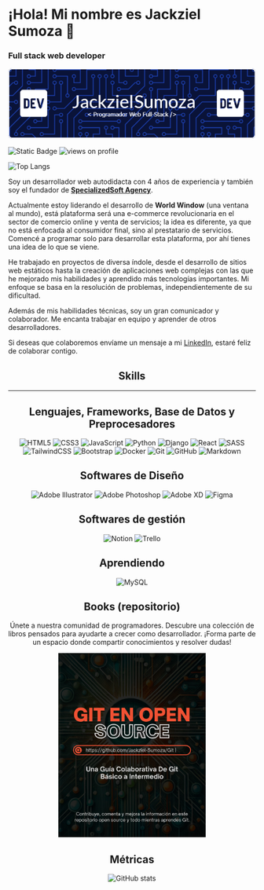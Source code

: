 # ¡Hola! Mi nombre es Jackziel Sumoza 👋

### **Full stack web developer**

<a href="https://github.com/Jackziel-Sumoza"><img src="./public/github-header-image.png"></a>

![Static Badge](https://img.shields.io/badge/LinkedIn-blue?logo=linkedin&link=www.linkedin.com%2Fin%2Fjackziel-sumoza)
<img src="https://komarev.com/ghpvc/?username=Jackziel-Sumoza&style=flat-square&color=blue" alt="views on profile"/>

![Top Langs](https://github-readme-stats.vercel.app/api/top-langs/?username=Jackziel-Sumoza&layout=compact&&bg_color=00000000)

Soy un desarrollador web autodidacta con 4 años de experiencia y también soy el fundador de [**SpecializedSoft Agency**](https://www.linkedin.com/company/specializedsoft-agency).

Actualmente estoy liderando el desarrollo de **World Window** (una ventana al mundo), está plataforma será una e-commerce revolucionaria en el sector de comercio online y venta de servicios; la idea es diferente, ya que no está enfocada al consumidor final, sino al prestatario de servicios. Comencé a programar solo para desarrollar esta plataforma, por ahí tienes una idea de lo que se viene.

He trabajado en proyectos de diversa índole, desde el desarrollo de sitios web estáticos hasta la creación de aplicaciones web complejas con las que he mejorado mis habilidades y aprendido más tecnologías importantes. Mi enfoque se basa en la resolución de problemas, independientemente de su dificultad.

Además de mis habilidades técnicas, soy un gran comunicador y colaborador. Me encanta trabajar en equipo y aprender de otros desarrolladores.

Si deseas que colaboremos envíame un mensaje a mi [LinkedIn](https://www.linkedin.com/in/jackziel-sumoza), estaré feliz de colaborar contigo.

<div style="text-align: center;">

## Skills

---

## **Lenguajes, Frameworks, Base de Datos y Preprocesadores**

![HTML5](https://img.shields.io/badge/html5-%23E34F26.svg?style=for-the-badge&logo=html5&logoColor=white)
![CSS3](https://img.shields.io/badge/css3-%231572B6.svg?style=for-the-badge&logo=css3&logoColor=white)
![JavaScript](https://img.shields.io/badge/javascript-%23323330.svg?style=for-the-badge&logo=javascript&logoColor=%23F7DF1E)
![Python](https://img.shields.io/badge/python-3670A0?style=for-the-badge&logo=python&logoColor=ffdd54)
![Django](https://img.shields.io/badge/django-%23092E20.svg?style=for-the-badge&logo=django&logoColor=white)
![React](https://img.shields.io/badge/react-%2320232a.svg?style=for-the-badge&logo=react&logoColor=%2361DAFB)
![SASS](https://img.shields.io/badge/SASS-hotpink.svg?style=for-the-badge&logo=SASS&logoColor=white)
![TailwindCSS](https://img.shields.io/badge/tailwindcss-%2338B2AC.svg?style=for-the-badge&logo=tailwind-css&logoColor=white)
![Bootstrap](https://img.shields.io/badge/bootstrap-%238511FA.svg?style=for-the-badge&logo=bootstrap&logoColor=white)
![Docker](https://img.shields.io/badge/docker-%230db7ed.svg?style=for-the-badge&logo=docker&logoColor=white)
![Git](https://img.shields.io/badge/git-%23F05033.svg?style=for-the-badge&logo=git&logoColor=white)
![GitHub](https://img.shields.io/badge/github-%23121011.svg?style=for-the-badge&logo=github&logoColor=white)
![Markdown](https://img.shields.io/badge/markdown-%23000000.svg?style=for-the-badge&logo=markdown&logoColor=white)

## **Softwares de Diseño**

![Adobe Illustrator](https://img.shields.io/badge/adobe%20illustrator-%23FF9A00.svg?style=for-the-badge&logo=adobe%20illustrator&logoColor=white)
![Adobe Photoshop](https://img.shields.io/badge/adobe%20photoshop-%2331A8FF.svg?style=for-the-badge&logo=adobe%20photoshop&logoColor=white)
![Adobe XD](https://img.shields.io/badge/Adobe%20XD-470137?style=for-the-badge&logo=Adobe%20XD&logoColor=#FF61F6)
![Figma](https://img.shields.io/badge/figma-%23F24E1E.svg?style=for-the-badge&logo=figma&logoColor=white)

## **Softwares de gestión**

![Notion](https://img.shields.io/badge/Notion-%23000000.svg?style=for-the-badge&logo=notion&logoColor=white)
![Trello](https://img.shields.io/badge/Trello-%23026AA7.svg?style=for-the-badge&logo=Trello&logoColor=white)

## **Aprendiendo**

![MySQL](https://img.shields.io/badge/mysql-4479A1.svg?style=for-the-badge&logo=mysql&logoColor=white)

## Books (repositorio)

Únete a nuestra comunidad de programadores. Descubre una colección de libros pensados para ayudarte a crecer como desarrollador. ¡Forma parte de un espacio donde compartir conocimientos y resolver dudas!

<a href="https://github.com/Jackziel-Sumoza/Git"><img src="./public/GIT EN OPEN SOURCE.png" alt="Libro de Git" style="width: 300px"></a>

## Métricas

![GitHub stats](https://github-readme-stats.vercel.app/api?username=Jackziel-Sumoza&show_icons=true&show=reviews,discussions_started,discussions_answered,prs_merged,prs_merged_percentage&bg_color=00000000)

</div>
